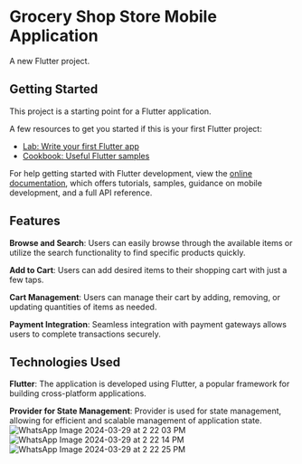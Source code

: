 # Grocery Shop Store Mobile Application

A new Flutter project.

## Getting Started

This project is a starting point for a Flutter application.

A few resources to get you started if this is your first Flutter project:

- [Lab: Write your first Flutter app](https://docs.flutter.dev/get-started/codelab)
- [Cookbook: Useful Flutter samples](https://docs.flutter.dev/cookbook)

For help getting started with Flutter development, view the
[online documentation](https://docs.flutter.dev/), which offers tutorials,
samples, guidance on mobile development, and a full API reference.

## Features

**Browse and Search**: Users can easily browse through the available items or utilize the search functionality to find specific products quickly.

**Add to Cart**: Users can add desired items to their shopping cart with just a few taps.

**Cart Management**: Users can manage their cart by adding, removing, or updating quantities of items as needed.

**Payment Integration**: Seamless integration with payment gateways allows users to complete transactions securely.

## Technologies Used

**Flutter**: The application is developed using Flutter, a popular framework for building cross-platform applications.

**Provider for State Management**: Provider is used for state management, allowing for efficient and scalable management of application state.
![WhatsApp Image 2024-03-29 at 2 22 03 PM](https://github.com/Bhuvanaa-R/grocerystore_app/assets/113692356/b770b232-1075-4d5e-957a-5f9afc12c2c4)
![WhatsApp Image 2024-03-29 at 2 22 14 PM](https://github.com/Bhuvanaa-R/grocerystore_app/assets/113692356/e641cbad-e649-42e7-af8a-a05afb83be49)
![WhatsApp Image 2024-03-29 at 2 22 25 PM](https://github.com/Bhuvanaa-R/grocerystore_app/assets/113692356/2b2a9360-eebd-49c8-a147-5547be598a3f)


